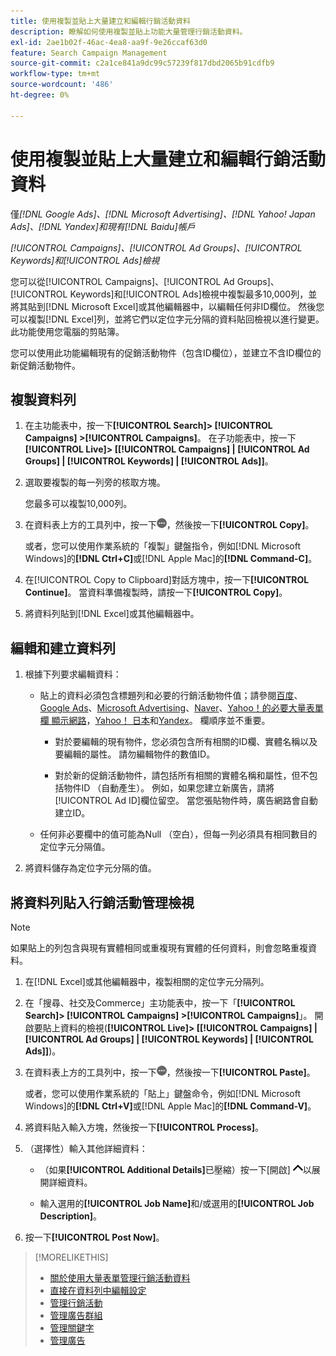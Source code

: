 ```yaml
---
title: 使用複製並貼上大量建立和編輯行銷活動資料
description: 瞭解如何使用複製並貼上功能大量管理行銷活動資料。
exl-id: 2ae1b02f-46ac-4ea8-aa9f-9e26ccaf63d0
feature: Search Campaign Management
source-git-commit: c2a1ce841a9dc99c57239f817dbd2065b91cdfb9
workflow-type: tm+mt
source-wordcount: '486'
ht-degree: 0%

---
```


# 使用複製並貼上大量建立和編輯行銷活動資料

僅&#x200B;*[!DNL Google Ads]、[!DNL Microsoft Advertising]、[!DNL Yahoo! Japan Ads]、[!DNL Yandex]和現有[!DNL Baidu]帳戶*

*[!UICONTROL Campaigns]、[!UICONTROL Ad Groups]、[!UICONTROL Keywords]和[!UICONTROL Ads]檢視*

您可以從[!UICONTROL Campaigns]、[!UICONTROL Ad Groups]、[!UICONTROL Keywords]和[!UICONTROL Ads]檢視中複製最多10,000列，並將其貼到[!DNL Microsoft Excel]或其他編輯器中，以編輯任何非ID欄位。 然後您可以複製[!DNL Excel]列，並將它們以定位字元分隔的資料貼回檢視以進行變更。 此功能使用您電腦的剪貼簿。

您可以使用此功能編輯現有的促銷活動物件（包含ID欄位），並建立不含ID欄位的新促銷活動物件。

## 複製資料列

1. 在主功能表中，按一下&#x200B;**[!UICONTROL Search]> [!UICONTROL Campaigns] >[!UICONTROL Campaigns]**。 在子功能表中，按一下&#x200B;**[!UICONTROL Live]> \[[!UICONTROL Campaigns] \| [!UICONTROL Ad Groups] \| [!UICONTROL Keywords] \| [!UICONTROL Ads]\]**。

1. 選取要複製的每一列旁的核取方塊。

   您最多可以複製10,000列。

1. 在資料表上方的工具列中，按一下![更多](/help/search-social-commerce/assets/more.png "更多")，然後按一下&#x200B;**[!UICONTROL Copy]**。

   或者，您可以使用作業系統的「複製」鍵盤指令，例如[!DNL Microsoft Windows]的&#x200B;**[!DNL Ctrl+C]**&#x200B;或[!DNL Apple Mac]的&#x200B;**[!DNL Command-C]**。

1. 在[!UICONTROL Copy to Clipboard]對話方塊中，按一下&#x200B;**[!UICONTROL Continue]**。 當資料準備複製時，請按一下&#x200B;**[!UICONTROL Copy]**。

1. 將資料列貼到[!DNL Excel]或其他編輯器中。

## 編輯和建立資料列

1. 根據下列要求編輯資料：

   * 貼上的資料必須包含標題列和必要的行銷活動物件值；請參閱[百度](/help/search-social-commerce/campaign-management/bulksheets/bulksheet-data-formats/bulksheet-data-baidu.md)、[Google Ads](/help/search-social-commerce/campaign-management/bulksheets/bulksheet-data-formats/bulksheet-data-google.md)、[Microsoft Advertising](/help/search-social-commerce/campaign-management/bulksheets/bulksheet-data-formats/bulksheet-data-microsoft.md)、[Naver](/help/search-social-commerce/campaign-management/bulksheets/bulksheet-data-formats/bulksheet-data-naver.md)、[Yahoo！的必要大量表單欄 顯示網路](/help/search-social-commerce/campaign-management/bulksheets/bulksheet-data-formats/bulksheet-data-yahoo-display-network.md)，[Yahoo！ 日本](/help/search-social-commerce/campaign-management/bulksheets/bulksheet-data-formats/bulksheet-data-yahoo-japan.md)和[Yandex](/help/search-social-commerce/campaign-management/bulksheets/bulksheet-data-formats/bulksheet-data-yandex.md)。 欄順序並不重要。

      * 對於要編輯的現有物件，您必須包含所有相關的ID欄、實體名稱以及要編輯的屬性。 請勿編輯物件的數值ID。

      * 對於新的促銷活動物件，請包括所有相關的實體名稱和屬性，但不包括物件ID （自動產生）。 例如，如果您建立新廣告，請將[!UICONTROL Ad ID]欄位留空。 當您張貼物件時，廣告網路會自動建立ID。

   * 任何非必要欄中的值可能為Null （空白），但每一列必須具有相同數目的定位字元分隔值。

1. 將資料儲存為定位字元分隔的值。

## 將資料列貼入行銷活動管理檢視

>[!NOTE]
>
>如果貼上的列包含與現有實體相同或重複現有實體的任何資料，則會忽略重複資料。

1. 在[!DNL Excel]或其他編輯器中，複製相關的定位字元分隔列。

1. 在「搜尋、社交及Commerce」主功能表中，按一下「**[!UICONTROL Search]> [!UICONTROL Campaigns] >[!UICONTROL Campaigns]**」。 開啟要貼上資料的檢視(**[!UICONTROL Live]> \[[!UICONTROL Campaigns] \| [!UICONTROL Ad Groups] \| [!UICONTROL Keywords] \| [!UICONTROL Ads]\]**)。

1. 在資料表上方的工具列中，按一下![更多](/help/search-social-commerce/assets/more.png "更多")，然後按一下&#x200B;**[!UICONTROL Paste]**。

   或者，您可以使用作業系統的「貼上」鍵盤命令，例如[!DNL Microsoft Windows]的&#x200B;**[!DNL Ctrl+V]**&#x200B;或[!DNL Apple Mac]的&#x200B;**[!DNL Command-V]**。

1. 將資料貼入輸入方塊，然後按一下&#x200B;**[!UICONTROL Process]**。

1. （選擇性）輸入其他詳細資料：

   * （如果&#x200B;**[!UICONTROL Additional Details]**&#x200B;已壓縮）按一下[開啟] ![ ](/help/search-social-commerce/assets/chevron-up.png " [開啟] ")以展開詳細資料。

   * 輸入選用的&#x200B;**[!UICONTROL Job Name]**&#x200B;和/或選用的&#x200B;**[!UICONTROL Job Description]**。

1. 按一下&#x200B;**[!UICONTROL Post Now]**。


>[!MORELIKETHIS]
>
>* [關於使用大量表單管理行銷活動資料](/help/search-social-commerce/campaign-management/bulksheets/bulksheet-about.md)
>* [直接在資料列中編輯設定](/help/search-social-commerce/common-tasks/settings-edit-within-row.md)
>* [管理行銷活動](/help/search-social-commerce/campaign-management/campaigns/campaign-manage.md)
>* [管理廣告群組](/help/search-social-commerce/campaign-management/campaigns/ad-group-manage.md)
>* [管理關鍵字](/help/search-social-commerce/campaign-management/campaigns/keyword-manage.md)
>* [管理廣告](/help/search-social-commerce/campaign-management/campaigns/ad-manage.md)
